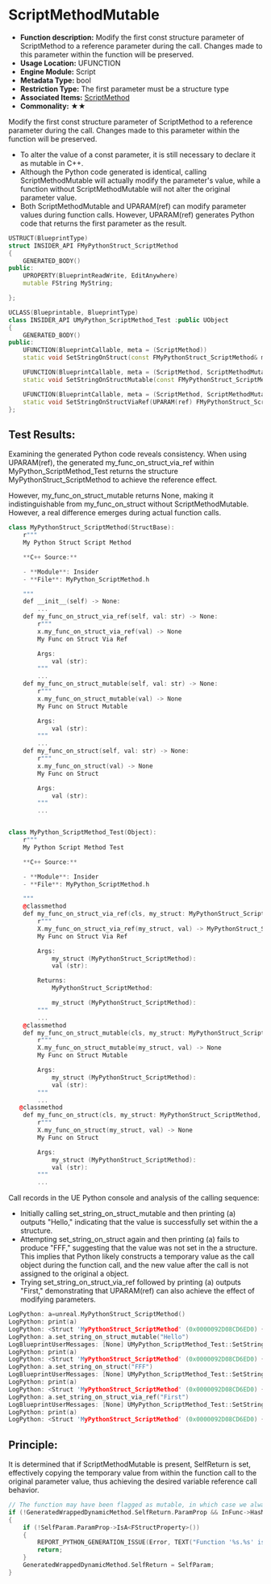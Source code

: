 # ScriptMethodMutable

- **Function description:** Modify the first const structure parameter of ScriptMethod to a reference parameter during the call. Changes made to this parameter within the function will be preserved.
- **Usage Location:** UFUNCTION
- **Engine Module:** Script
- **Metadata Type:** bool
- **Restriction Type:** The first parameter must be a structure type
- **Associated Items:** [ScriptMethod](ScriptMethod.md)
- **Commonality:** ★★

Modify the first const structure parameter of ScriptMethod to a reference parameter during the call. Changes made to this parameter within the function will be preserved.

- To alter the value of a const parameter, it is still necessary to declare it as mutable in C++.
- Although the Python code generated is identical, calling ScriptMethodMutable will actually modify the parameter's value, while a function without ScriptMethodMutable will not alter the original parameter value.
- Both ScriptMethodMutable and UPARAM(ref) can modify parameter values during function calls. However, UPARAM(ref) generates Python code that returns the first parameter as the result.

```cpp
USTRUCT(BlueprintType)
struct INSIDER_API FMyPythonStruct_ScriptMethod
{
	GENERATED_BODY()
public:
	UPROPERTY(BlueprintReadWrite, EditAnywhere)
	mutable FString MyString;

};

UCLASS(Blueprintable, BlueprintType)
class INSIDER_API UMyPython_ScriptMethod_Test :public UObject
{
	GENERATED_BODY()
public:
	UFUNCTION(BlueprintCallable, meta = (ScriptMethod))
	static void SetStringOnStruct(const FMyPythonStruct_ScriptMethod& myStruct, FString val);

	UFUNCTION(BlueprintCallable, meta = (ScriptMethod, ScriptMethodMutable))
	static void SetStringOnStructMutable(const FMyPythonStruct_ScriptMethod& myStruct, FString val);

	UFUNCTION(BlueprintCallable, meta = (ScriptMethod, ScriptMethodMutable))
	static void SetStringOnStructViaRef(UPARAM(ref) FMyPythonStruct_ScriptMethod& myStruct, FString val);
};
```

## Test Results:

Examining the generated Python code reveals consistency. When using UPARAM(ref), the generated my_func_on_struct_via_ref within MyPython_ScriptMethod_Test returns the structure MyPythonStruct_ScriptMethod to achieve the reference effect.

However, my_func_on_struct_mutable returns None, making it indistinguishable from my_func_on_struct without ScriptMethodMutable.  However, a real difference emerges during actual function calls.

```cpp
class MyPythonStruct_ScriptMethod(StructBase):
    r"""
    My Python Struct Script Method

    **C++ Source:**

    - **Module**: Insider
    - **File**: MyPython_ScriptMethod.h

    """
    def __init__(self) -> None:
        ...
    def my_func_on_struct_via_ref(self, val: str) -> None:
        r"""
        x.my_func_on_struct_via_ref(val) -> None
        My Func on Struct Via Ref

        Args:
            val (str):
        """
        ...
    def my_func_on_struct_mutable(self, val: str) -> None:
        r"""
        x.my_func_on_struct_mutable(val) -> None
        My Func on Struct Mutable

        Args:
            val (str):
        """
        ...
    def my_func_on_struct(self, val: str) -> None:
        r"""
        x.my_func_on_struct(val) -> None
        My Func on Struct

        Args:
            val (str):
        """
        ...


class MyPython_ScriptMethod_Test(Object):
    r"""
    My Python Script Method Test

    **C++ Source:**

    - **Module**: Insider
    - **File**: MyPython_ScriptMethod.h

    """
    @classmethod
    def my_func_on_struct_via_ref(cls, my_struct: MyPythonStruct_ScriptMethod, val: str) -> MyPythonStruct_ScriptMethod:
        r"""
        X.my_func_on_struct_via_ref(my_struct, val) -> MyPythonStruct_ScriptMethod
        My Func on Struct Via Ref

        Args:
            my_struct (MyPythonStruct_ScriptMethod):
            val (str):

        Returns:
            MyPythonStruct_ScriptMethod:

            my_struct (MyPythonStruct_ScriptMethod):
        """
        ...
    @classmethod
    def my_func_on_struct_mutable(cls, my_struct: MyPythonStruct_ScriptMethod, val: str) -> None:
        r"""
        X.my_func_on_struct_mutable(my_struct, val) -> None
        My Func on Struct Mutable

        Args:
            my_struct (MyPythonStruct_ScriptMethod):
            val (str):
        """
        ...
   @classmethod
    def my_func_on_struct(cls, my_struct: MyPythonStruct_ScriptMethod, val: str) -> None:
        r"""
        X.my_func_on_struct(my_struct, val) -> None
        My Func on Struct

        Args:
            my_struct (MyPythonStruct_ScriptMethod):
            val (str):
        """
        ...
```

Call records in the UE Python console and analysis of the calling sequence:

- Initially calling set_string_on_struct_mutable and then printing (a) outputs "Hello," indicating that the value is successfully set within the a structure.
- Attempting set_string_on_struct again and then printing (a) fails to produce "FFF," suggesting that the value was not set in the a structure. This implies that Python likely constructs a temporary value as the call object during the function call, and the new value after the call is not assigned to the original a object.
- Trying set_string_on_struct_via_ref followed by printing (a) outputs "First," demonstrating that UPARAM(ref) can also achieve the effect of modifying parameters.

```cpp
LogPython: a=unreal.MyPythonStruct_ScriptMethod()
LogPython: print(a)
LogPython: <Struct 'MyPythonStruct_ScriptMethod' (0x0000092D08CD6ED0) {my_string: ""}>
LogPython: a.set_string_on_struct_mutable("Hello")
LogBlueprintUserMessages: [None] UMyPython_ScriptMethod_Test::SetStringOnStructMutable
LogPython: print(a)
LogPython: <Struct 'MyPythonStruct_ScriptMethod' (0x0000092D08CD6ED0) {my_string: "Hello"}>
LogPython: a.set_string_on_struct("FFF")
LogBlueprintUserMessages: [None] UMyPython_ScriptMethod_Test::SetStringOnStruct
LogPython: print(a)
LogPython: <Struct 'MyPythonStruct_ScriptMethod' (0x0000092D08CD6ED0) {my_string: "Hello"}>
LogPython: a.set_string_on_struct_via_ref("First")
LogBlueprintUserMessages: [None] UMyPython_ScriptMethod_Test::SetStringOnStructViaRef
LogPython: print(a)
LogPython: <Struct 'MyPythonStruct_ScriptMethod' (0x0000092D08CD6ED0) {my_string: "First"}>
```

## Principle:

It is determined that if ScriptMethodMutable is present, SelfReturn is set, effectively copying the temporary value from within the function call to the original parameter value, thus achieving the desired variable reference call behavior.

```cpp
// The function may have been flagged as mutable, in which case we always consider it to need a 'self' return
if (!GeneratedWrappedDynamicMethod.SelfReturn.ParamProp && InFunc->HasMetaData(PyGenUtil::ScriptMethodMutableMetaDataKey))
{
	if (!SelfParam.ParamProp->IsA<FStructProperty>())
	{
		REPORT_PYTHON_GENERATION_ISSUE(Error, TEXT("Function '%s.%s' is marked as 'ScriptMethodMutable' but the 'self' argument is not a struct."), *InFunc->GetOwnerClass()->GetName(), *InFunc->GetName());
		return;
	}
	GeneratedWrappedDynamicMethod.SelfReturn = SelfParam;
}
```